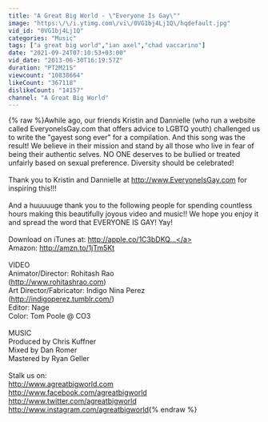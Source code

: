 ```yaml
---
title: "A Great Big World - \"Everyone Is Gay\""
image: "https:\/\/i.ytimg.com\/vi\/0VG1bj4Lj1Q\/hqdefault.jpg"
vid_id: "0VG1bj4Lj1Q"
categories: "Music"
tags: ["a great big world","ian axel","chad vaccarino"]
date: "2021-09-24T07:10:53+03:00"
vid_date: "2013-06-30T16:19:57Z"
duration: "PT2M21S"
viewcount: "10838664"
likeCount: "367118"
dislikeCount: "14157"
channel: "A Great Big World"
---
```

{% raw %}Awhile ago, our friends Kristin and Dannielle (who run a website called EveryoneIsGay.com that offers advice to LGBTQ youth) challenged us to write the &quot;gayest song ever&quot; for a compilation. And this song was the result!  We believe in their mission and stand by all those who live in fear of being their authentic selves. NO ONE deserves to be bullied or treated unfairly based on sexual preference. Diversity should be celebrated!<br /><br />Thank you to Kristin and Dannielle at <a rel="nofollow" target="blank" href="http://www.EveryoneIsGay.com">http://www.EveryoneIsGay.com</a> for inspiring this!!!<br /><br />And a huuuuuge thank you to the following people for spending countless hours making this beautifully joyous video and music!! We hope you enjoy it and spread the word that EVERYONE IS GAY! Yay!<br /><br /> Download on iTunes at: <a rel="nofollow" target="blank" href="http://apple.co/1C3bDKQ...">http://apple.co/1C3bDKQ...</a><br />Amazon: <a rel="nofollow" target="blank" href="http://amzn.to/1jTm5Kt">http://amzn.to/1jTm5Kt</a><br /><br />VIDEO<br />Animator/Director: Rohitash Rao <br />(<a rel="nofollow" target="blank" href="http://www.rohitashrao.com)">http://www.rohitashrao.com)</a><br />Art Director/Fabricator: Indigo Nina Perez <br />(<a rel="nofollow" target="blank" href="http://indigoperez.tumblr.com/)">http://indigoperez.tumblr.com/)</a><br />Editor: Nage<br />Color: Tom Poole @ CO3<br /><br />MUSIC<br />Produced by Chris Kuffner<br />Mixed by Dan Romer<br />Mastered by Ryan Geller<br /><br />Stalk us on: <br /><a rel="nofollow" target="blank" href="http://www.agreatbigworld.com">http://www.agreatbigworld.com</a><br /><a rel="nofollow" target="blank" href="http://www.facebook.com/agreatbigworld">http://www.facebook.com/agreatbigworld</a><br /><a rel="nofollow" target="blank" href="http://www.twitter.com/agreatbigworld">http://www.twitter.com/agreatbigworld</a><br /><a rel="nofollow" target="blank" href="http://www.instagram.com/agreatbigworld">http://www.instagram.com/agreatbigworld</a>{% endraw %}
